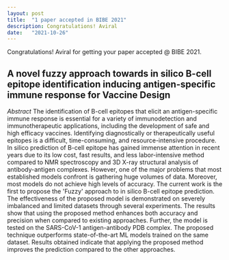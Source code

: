 ```yaml
---
layout: post
title:  "1 paper accepted in BIBE 2021"
description: Congratulations! Aviral
date:   "2021-10-26"
---
```


Congratulations! Aviral for getting your paper accepted @ BIBE 2021.

## A novel fuzzy approach towards in silico B-cell epitope identification inducing antigen-specific immune response for Vaccine Design
*Abstract*
The identification of B-cell epitopes that elicit an antigen-specific immune response is essential for a variety of immunodetection and immunotherapeutic applications, including the development of safe and high efficacy vaccines. Identifying diagnostically or therapeutically useful epitopes is a difficult, time-consuming, and resource-intensive procedure. In silico prediction of B-cell epitope has gained immense attention in recent years due to its low cost, fast results, and less labor-intensive method compared to NMR spectroscopy and 3D X-ray structural analysis of antibody-antigen complexes. However, one of the major problems that most established models confront is gathering huge volumes of data. Moreover, most models do not achieve high levels of accuracy. The current work is the first to propose the 'Fuzzy' approach to in silico B-cell epitope prediction. The effectiveness of the proposed model is demonstrated on severely imbalanced and limited datasets through several experiments. The results show that using the proposed method enhances both accuracy and precision when compared to existing approaches. Further, the model is tested on the SARS-CoV-1 antigen-antibody PDB complex. The proposed technique outperforms state-of-the-art ML models trained on the same dataset. Results obtained indicate that applying the proposed method improves the prediction compared to the other approaches.
